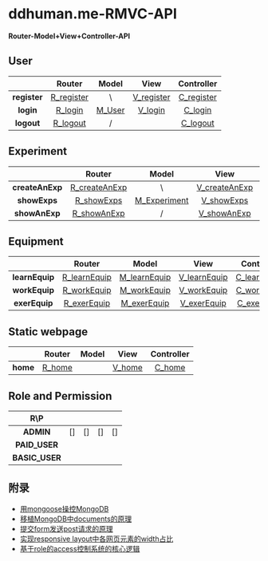 # ddhuman.me-RMVC-API

**Router-Model+View+Controller-API**

## **User**

|              |    Router    |  Model   |     View     |  Controller  |
| :----------: | :----------: | :------: | :----------: | :----------: |
| **register** | [R_register] |    \     | [V_register] | [C_register] |
|  **login**   |  [R_login]   | [M_User] |  [V_login]   |  [C_login]   |
|  **logout**  |  [R_logout]  |    /     |              |  [C_logout]  |

[R_register]: /chapters/user/register/R_register.md
[V_register]: /chapters/user/register/V_register.md
[C_register]: /chapters/user/register/C_register.md
[R_login]: /chapters/user/login/R_login.md
[V_login]: /chapters/user/login/V_login.md
[C_login]: /chapters/user/login/C_login.md
[R_logout]: /chapters/user/logout/R_logout.md
[C_logout]: /chapters/user/logout/C_logout.md
[M_User]: /chapters/user/M_User.md

## **Experiment**

|                 |     Router      |     Model      |      View       |   Controller    |
| :-------------: | :-------------: | :------------: | :-------------: | :-------------: |
| **createAnExp** | [R_createAnExp] |       \        | [V_createAnExp] | [C_createAnExp] |
|  **showExps**   |  [R_showExps]   | [M_Experiment] |  [V_showExps]   |  [C_showExps]   |
|  **showAnExp**  |  [R_showAnExp]  |       /        |  [V_showAnExp]  |  [C_showAnExp]  |

[R_createAnExp]: /chapters/experiment/showAnExp/R_createAnExp.md
[V_createAnExp]: /chapters/experiment/showAnExp/V_createAnExp.md
[C_createAnExp]: /chapters/experiment/showAnExp/C_createAnExp.md
[R_showExps]: /chapters/experiment/showExps/R_showExps.md
[V_showExps]: /chapters/experiment/showExps/V_showExps.md
[C_showExps]: /chapters/experiment/showExps/C_showExps.md
[R_showAnExp]: /chapters/experiment/showAnExp/R_showAnExp.md
[V_showAnExp]: /chapters/experiment/showAnExp/V_showAnExp.md
[C_showAnExp]: /chapters/experiment/showAnExp/C_showAnExp.md
[M_Experiment]: /chapters/experiment/M_Experiment.md
## **Equipment**

|              |    Router    |    Model     |     View     |  Controller  |
| :----------: | :----------: | :----------: | :----------: | :----------: |
| **learnEquip** | [R_learnEquip] | [M_learnEquip] | [V_learnEquip] | [C_learnEquip] |
| **workEquip**  | [R_workEquip]  | [M_workEquip]  | [V_workEquip]  | [C_workEquip]  |
| **exerEquip** | [R_exerEquip] | [M_exerEquip] | [V_exerEquip] | [C_exerEquip] |

[R_learnEquip]: /chapters/equipment/learnEquip/R_learnEquip.md
[M_learnEquip]: /chapters/equipment/learnEquip/M_learnEquip.md
[V_learnEquip]: /chapters/equipment/learnEquip/V_learnEquip.md
[C_learnEquip]: /chapters/equipment/learnEquip/C_learnEquip.md
[R_workEquip]: /chapters/equipment/workEquip/R_workEquip.md
[M_workEquip]: /chapters/equipment/workEquip/M_workEquip.md
[V_workEquip]: /chapters/equipment/workEquip/V_workEquip.md
[C_workEquip]: /chapters/equipment/workEquip/C_workEquip.md
[R_exerEquip]: /chapters/equipment/exerEquip/R_exerEquip.md
[M_exerEquip]: /chapters/equipment/exerEquip/M_exerEquip.md
[V_exerEquip]: /chapters/equipment/exerEquip/V_exerEquip.md
[C_exerEquip]: /chapters/equipment/exerEquip/C_exerEquip.md

## **Static webpage**

|          |  Router  | Model |   View   | Controller |
| :------: | :------: | :---: | :------: | :--------: |
| **home** | [R_home] |       | [V_home] |  [C_home]  |

[R_home]: /chapters/static_webpage/home/R_home.md
[V_home]: /chapters/static_webpage/home/V_home.md
[C_home]: /chapters/static_webpage/home/C_home.md

## Role and Permission

|      R\P       |      |      |      |      |
| :------------: | :--: | :--: | :--: | :--: |
|   **ADMIN**    |  []  |  []  |  []  |  []  |
| **PAID_USER**  |      |      |      |      |
| **BASIC_USER** |      |      |      |      |

## 附录

  - [用mongoose操控MongoDB](/chapters/附录/用mongoose操控MongoDB.md)
  - [移植MongoDB中documents的原理](/chapters/附录/移植MongoDB中documents的原理.md)
  - [提交form发送post请求的原理](/chapters/附录/提交form发送post请求的原理.md)
  - [实现responsive layout中各网页元素的width占比](/chapters/附录/实现responsive_layout中各网页元素的width占比.md)
  - [基于role的access控制系统的核心逻辑](/chapters/附录/基于role的access控制系统的核心逻辑.md)


